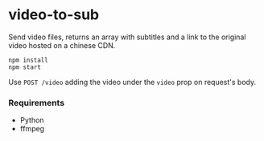 # video-to-sub
Send video files, returns an array with subtitles and a link to the original video hosted on a chinese CDN.

```
npm install
npm start
```

Use `POST /video` adding the video under the `video` prop on request's body.

### Requirements

* Python
* ffmpeg
